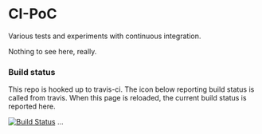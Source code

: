 CI-PoC
======

Various tests and experiments with continuous integration.

Nothing to see here, really.

### Build status
This repo is hooked up to travis-ci. The icon below reporting build status is called 
from travis. When this page is reloaded, the current build status is reported here.

[![Build Status](https://travis-ci.org/davidcmoulton/CI-PoC.png?branch=master)](https://travis-ci.org/davidcmoulton/CI-PoC)
...
